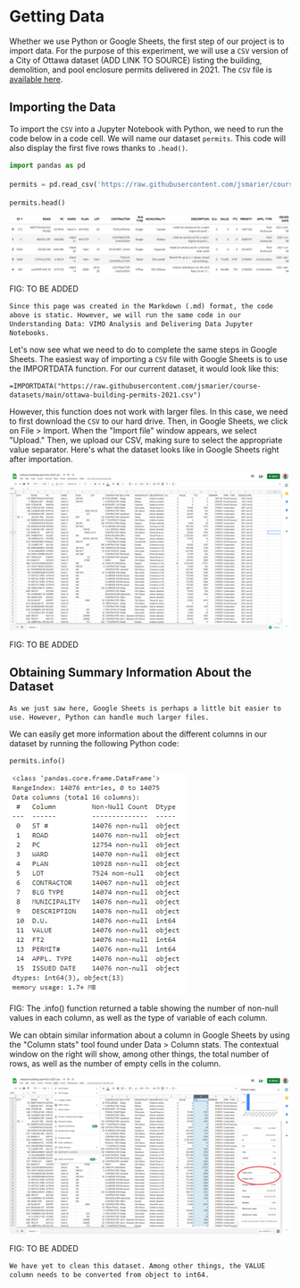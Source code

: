 # Getting Data

Whether we use Python or Google Sheets, the first step of our project is to import data. For the purpose of this experiment, we will use a `CSV` version of a City of Ottawa dataset (ADD LINK TO SOURCE) listing the building, demolition, and pool enclosure permits delivered in 2021. The `CSV` file is [available here](https://raw.githubusercontent.com/jsmarier/course-datasets/main/ottawa-building-permits-2021.csv).

## Importing the Data

To import the `CSV` into a Jupyter Notebook with Python, we need to run the code below in a code cell. We will name our dataset `permits`. This code will also display the first five rows thanks to `.head()`.

```python
import pandas as pd

permits = pd.read_csv('https://raw.githubusercontent.com/jsmarier/course-datasets/main/ottawa-building-permits-2021.csv')

permits.head()
```

![Screen capture of the first five rows of the permits dataset after importation.](images/2022-12-11_ass-8_head-of-permits-dataset.png)

FIG: TO BE ADDED

```{note}
Since this page was created in the Markdown (.md) format, the code above is static. However, we will run the same code in our Understanding Data: VIMO Analysis and Delivering Data Jupyter Notebooks.
```

Let's now see what we need to do to complete the same steps in Google Sheets. The easiest way of importing a `CSV` file with Google Sheets is to use the IMPORTDATA function. For our current dataset, it would look like this:

```
=IMPORTDATA("https://raw.githubusercontent.com/jsmarier/course-datasets/main/ottawa-building-permits-2021.csv")
```

However, this function does not work with larger files. In this case, we need to first download the `CSV` to our hard drive. Then, in Google Sheets, we click on File > Import. When the "Import file" window appears, we select "Upload." Then, we upload our CSV, making sure to select the appropriate value separator. Here's what the dataset looks like in Google Sheets right after importation.

![Screen capture of the dataset right after being imported into Google Sheets.](images/2022-12-11_ass-8_importation-into-google-sheets.png)

FIG: TO BE ADDED

## Obtaining Summary Information About the Dataset

```{margin} Who's the winner?
As we just saw here, Google Sheets is perhaps a little bit easier to use. However, Python can handle much larger files.
```

We can easily get more information about the different columns in our dataset by running the following Python code:

```python
permits.info()
```

![Screen capture of the summary table showing, among other things, the number of non-null values.](images/2022-12-11_ass-8_permits-info.png)

FIG: The .info() function returned a table showing the number of non-null values in each column, as well as the type of variable of each column.

We can obtain similar information about a column in Google Sheets by using the "Column stats" tool found under Data > Column stats. The contextual window on the right will show, among other things, the total number of rows, as well as the number of empty cells in the column.

![Screen capture of the column stats window showing that there are two empty cells under the FT2 column.](images/2022-12-11_ass-8_column-stats-empty-cells.png)

FIG: TO BE ADDED

```{warning}
We have yet to clean this dataset. Among other things, the VALUE column needs to be converted from object to int64.
```
